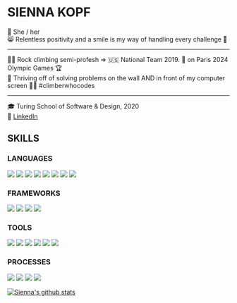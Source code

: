 # SIENNA KOPF
💃 She / her <br />
😸 Relentless positivity and a smile is my way of handling every challenge 🧠 
*** *** ***
🧗‍♀️ Rock climbing semi-profesh => 🇺🇸 National Team 2019. 👀 on Paris 2024 Olympic Games 🏆 <br/>
🧠 Thriving off of solving problems on the wall AND in front of my computer screen 👩‍💻 #climberwhocodes <br/>
*** *** ***
🎓 Turing School of Software & Design, 2020 <br/>
🔎 [LinkedIn](https://www.linkedin.com/in/sienna-kopf-b22b701b1/) </br>

## SKILLS
### LANGUAGES
<p>
  <img src="https://img.shields.io/badge/ruby%20-%23323330.svg?&style=for-the-badge&logo=ruby&logoColor=white" />
  <img src="https://img.shields.io/badge/javascript%20-%2343853D.svg?&style=for-the-badge&logo=javascript&logoColor=white" />
  <img src="https://img.shields.io/badge/html5%20-%2320232a.svg?&style=for-the-badge&logo=html5&logoColor=%2361DAFB" />
  <img src="https://img.shields.io/badge/css3%20-%23593d88.svg?&style=for-the-badge&logo=css3&logoColor=white" />
  <img src="https://img.shields.io/badge/SQL%20-%23593d88.svg?&style=for-the-badge&logo=SQL&logoColor=white" />
  <img src="https://img.shields.io/badge/SQL-SQL-9735E1?style=for-the-badge&logo=SQL" />
  
  <img src="https://img.shields.io/badge/ActiveRecord%20-%23593d88.svg?&style=for-the-badge&logo=ActiveRecord&logoColor=white" />
  <img src="https://img.shields.io/badge/GraphQL%20-%23593d88.svg?&style=for-the-badge&logo=GraphQL&logoColor=white" />
</p>

### FRAMEWORKS
<p>
  <img src="https://img.shields.io/badge/rails%20-%23007ACC.svg?&style=for-the-badge&logo=rails&logoColor=white" />
  <img src="https://img.shields.io/badge/sinatra%20-%23404d59.svg?&style=for-the-badge" />
  <img src="https://img.shields.io/badge/node.js%20-%23E34F26.svg?&style=for-the-badge&logo=node.js&logoColor=white" />
  <img src="https://img.shields.io/badge/express.js%20-%231572B6.svg?&style=for-the-badge&logo=express.js&logoColor=white" />
</p>

### TOOLS 
<p>
  <img src="https://img.shields.io/badge/rspec%20-%23E34F26.svg?&style=for-the-badge&logo=rspec&logoColor=white" />
  <img src="https://img.shields.io/badge/heroku%20-%23E34F26.svg?&style=for-the-badge&logo=heroku&logoColor=white" />
  <img src="https://img.shields.io/badge/CI%20-%23E34F26.svg?&style=for-the-badge&logo=CI&logoColor=white" />
  <img src="https://img.shields.io/badge/Postgres%20-%23E34F26.svg?&style=for-the-badge&logo=Postgres&logoColor=white" />
  <img src="https://img.shields.io/badge/Postico%20-%23E34F26.svg?&style=for-the-badge&logo=Postico&logoColor=white" />
  <img src="https://img.shields.io/badge/Git%20-%23E34F26.svg?&style=for-the-badge&logo=Git&logoColor=white" />
</p>

### PROCESSES
<p>
  <img src="https://img.shields.io/badge/OOP%20-%23323330.svg?&style=for-the-badge&logo=OOP&logoColor=white" />
  <img src="https://img.shields.io/badge/TDD%20-%23007ACC.svg?&style=for-the-badge&logo=TDD&logoColor=white" />
  <img src="https://img.shields.io/badge/MVC%20-%2343853D.svg?&style=for-the-badge&logo=MVC&logoColor=white" />
  <img src="https://img.shields.io/badge/REST%20-%2343853D.svg?&style=for-the-badge&logo=REST&logoColor=white" />
</p>

[![Sienna's github stats](https://github-readme-stats.vercel.app/api?username=sienna-kopf)](https://github.com/sienna-kopf/github-readme-stats)

